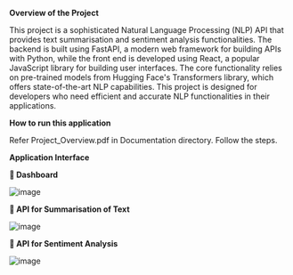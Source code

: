**Overview of the Project**

This project is a sophisticated Natural Language Processing (NLP) API that provides text summarisation and sentiment analysis functionalities. The backend is built using FastAPI, a modern web framework for building APIs with Python, while the front end is developed using React, a popular JavaScript library for building user interfaces. The core functionality relies on pre-trained models from Hugging Face's Transformers library, which offers state-of-the-art NLP capabilities. 
This project is designed for developers who need efficient and accurate NLP functionalities in their applications.

**How to run this application**

Refer Project_Overview.pdf in Documentation directory. Follow the steps.

**Application Interface**

**	Dashboard**


![image](https://github.com/user-attachments/assets/e8933f0a-9120-46f6-a785-92014dd2291b)


**	API for Summarisation of Text**


![image](https://github.com/user-attachments/assets/7c846962-ac0f-4bd2-85eb-c140edc53fe7)


** API for Sentiment Analysis**


![image](https://github.com/user-attachments/assets/7e9ae497-9aa7-43f7-ae2f-58ac9acc3d58)




